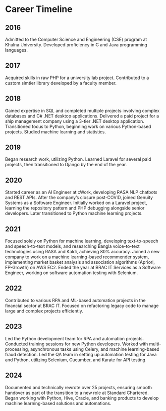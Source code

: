 # Career Timeline

## 2016
Admitted to the Computer Science and Engineering (CSE) program at Khulna University. Developed proficiency in C and Java programming languages.

## 2017
Acquired skills in raw PHP for a university lab project. Contributed to a custom simtier library developed by a faculty member.

## 2018
Gained expertise in SQL and completed multiple projects involving complex databases and C# .NET desktop applications. Delivered a paid project for a ship management company using a 3-tier .NET desktop application. Transitioned focus to Python, beginning work on various Python-based projects. Studied machine learning and statistics.

## 2019
Began research work, utilizing Python. Learned Laravel for several paid projects, then transitioned to Django by the end of the year.

## 2020
Started career as an AI Engineer at cWork, developing RASA NLP chatbots and REST APIs. After the company’s closure post-COVID, joined Genuity Systems as a Software Engineer. Initially worked on a Laravel project, learning the repository pattern and PHP debugging alongside senior developers. Later transitioned to Python machine learning projects.

## 2021
Focused solely on Python for machine learning, developing text-to-speech and speech-to-text models, and researching Bangla voice-to-text technologies using RASA and Kaldi, achieving 80% accuracy. Joined a new company to work on a machine learning-based recommender system, implementing market basket analysis and association algorithms (Apriori, FP-Growth) on AWS EC2. Ended the year at BRAC IT Services as a Software Engineer, working on software automation testing with Selenium.

## 2022
Contributed to various RPA and ML-based automation projects in the financial sector at BRAC IT. Focused on refactoring legacy code to manage large and complex projects efficiently.

## 2023
Led the Python development team for RPA and automation projects. Conducted training sessions for new Python developers. Worked with multi-processing, asynchronous tasks using Celery, and machine learning-based fraud detection. Led the QA team in setting up automation testing for Java and Python, utilizing Selenium, Cucumber, and Karate for API testing.

## 2024
Documented and technically rewrote over 25 projects, ensuring smooth handover as part of the transition to a new role at Standard Chartered. Began working with Python, Hive, Oracle, and banking products to develop machine learning-based solutions and automations.
